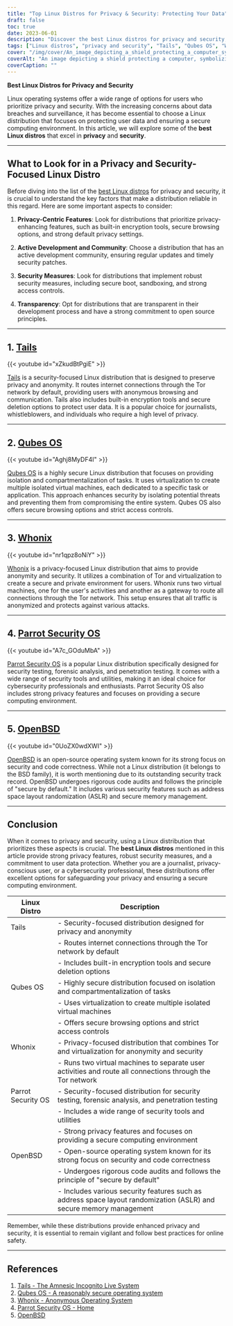 ```yaml
---
title: "Top Linux Distros for Privacy & Security: Protecting Your Data"
draft: false
toc: true
date: 2023-06-01
description: "Discover the best Linux distros for privacy and security, ensuring your data remains protected and your online activities secure."
tags: ["Linux distros", "privacy and security", "Tails", "Qubes OS", "Whonix", "Parrot Security OS", "Ubuntu Privacy Remix", "OpenBSD", "data protection", "secure computing", "anonymous browsing", "virtualization", "security testing", "forensic analysis", "penetration testing", "encryption tools", "secure deletion", "anonymity", "cybersecurity", "code correctness", "online safety", "user data protection", "confidentiality", "data recovery", "online banking", "online privacy", "secure environment", "secure browsing", "Tor network", "security measures", "secure by default"]
cover: "/img/cover/An_image_depicting_a_shield_protecting_a_computer_symbolism.png"
coverAlt: "An image depicting a shield protecting a computer, symbolizing privacy and security in the digital world."
coverCaption: ""
---
```


**Best Linux Distros for Privacy and Security**

Linux operating systems offer a wide range of options for users who prioritize privacy and security. With the increasing concerns about data breaches and surveillance, it has become essential to choose a Linux distribution that focuses on protecting user data and ensuring a secure computing environment. In this article, we will explore some of the **best Linux distros** that excel in **privacy** and **security**.

______

## What to Look for in a Privacy and Security-Focused Linux Distro

Before diving into the list of the [best Linux distros](https://simeononsecurity.com/articles/the-best-linux-distros-for-windows-users/) for privacy and security, it is crucial to understand the key factors that make a distribution reliable in this regard. Here are some important aspects to consider:

1. **Privacy-Centric Features**: Look for distributions that prioritize privacy-enhancing features, such as built-in encryption tools, secure browsing options, and strong default privacy settings.

2. **Active Development and Community**: Choose a distribution that has an active development community, ensuring regular updates and timely security patches.

3. **Security Measures**: Look for distributions that implement robust security measures, including secure boot, sandboxing, and strong access controls.

4. **Transparency**: Opt for distributions that are transparent in their development process and have a strong commitment to open source principles.

______

## 1. [**Tails**](https://tails.boum.org/)

{{< youtube id="xZkudBtPgiE" >}}

[Tails](https://tails.boum.org/) is a security-focused Linux distribution that is designed to preserve privacy and anonymity. It routes internet connections through the Tor network by default, providing users with anonymous browsing and communication. Tails also includes built-in encryption tools and secure deletion options to protect user data. It is a popular choice for journalists, whistleblowers, and individuals who require a high level of privacy.

______

## 2. [**Qubes OS**](https://www.qubes-os.org/)

{{< youtube id="Aghj8MyDF4I" >}}

[Qubes OS](https://www.qubes-os.org/) is a highly secure Linux distribution that focuses on providing isolation and compartmentalization of tasks. It uses virtualization to create multiple isolated virtual machines, each dedicated to a specific task or application. This approach enhances security by isolating potential threats and preventing them from compromising the entire system. Qubes OS also offers secure browsing options and strict access controls.

______

## 3. [**Whonix**](https://www.whonix.org/)

{{< youtube id="nr1qpz8oNiY" >}}

[Whonix](https://www.whonix.org/) is a privacy-focused Linux distribution that aims to provide anonymity and security. It utilizes a combination of Tor and virtualization to create a secure and private environment for users. Whonix runs two virtual machines, one for the user's activities and another as a gateway to route all connections through the Tor network. This setup ensures that all traffic is anonymized and protects against various attacks.

______

## 4. [**Parrot Security OS**](https://parrotsec.org/)

{{< youtube id="A7c_GOduMbA" >}}

[Parrot Security OS](https://parrotsec.org/) is a popular Linux distribution specifically designed for security testing, forensic analysis, and penetration testing. It comes with a wide range of security tools and utilities, making it an ideal choice for cybersecurity professionals and enthusiasts. Parrot Security OS also includes strong privacy features and focuses on providing a secure computing environment.

______

## 5. [**OpenBSD**](https://www.openbsd.org/)

{{< youtube id="0UoZX0wdXWI" >}}

[OpenBSD](https://www.openbsd.org/) is an open-source operating system known for its strong focus on security and code correctness. While not a Linux distribution (it belongs to the BSD family), it is worth mentioning due to its outstanding security track record. OpenBSD undergoes rigorous code audits and follows the principle of "secure by default." It includes various security features such as address space layout randomization (ASLR) and secure memory management.

______

## Conclusion

When it comes to privacy and security, using a Linux distribution that prioritizes these aspects is crucial. The **best Linux distros** mentioned in this article provide strong privacy features, robust security measures, and a commitment to user data protection. Whether you are a journalist, privacy-conscious user, or a cybersecurity professional, these distributions offer excellent options for safeguarding your privacy and ensuring a secure computing environment.

| Linux Distro         | Description                                                                                                                                                      |
|----------------------|------------------------------------------------------------------------------------------------------------------------------------------------------------------|
| Tails                | - Security-focused distribution designed for privacy and anonymity                                                                                               |
|                      | - Routes internet connections through the Tor network by default                                                                                                  |
|                      | - Includes built-in encryption tools and secure deletion options                                                                                                |
| Qubes OS             | - Highly secure distribution focused on isolation and compartmentalization of tasks                                                                             |
|                      | - Uses virtualization to create multiple isolated virtual machines                                                                                               |
|                      | - Offers secure browsing options and strict access controls                                                                                                      |
| Whonix               | - Privacy-focused distribution that combines Tor and virtualization for anonymity and security                                                                   |
|                      | - Runs two virtual machines to separate user activities and route all connections through the Tor network                                                       |
| Parrot Security OS   | - Security-focused distribution for security testing, forensic analysis, and penetration testing                                                               |
|                      | - Includes a wide range of security tools and utilities                                                                                                          |
|                      | - Strong privacy features and focuses on providing a secure computing environment                                                                                |
| OpenBSD              | - Open-source operating system known for its strong focus on security and code correctness                                                                      |
|                      | - Undergoes rigorous code audits and follows the principle of "secure by default"                                                                               |
|                      | - Includes various security features such as address space layout randomization (ASLR) and secure memory management                                             |


Remember, while these distributions provide enhanced privacy and security, it is essential to remain vigilant and follow best practices for online safety.

______

## References

1. [Tails - The Amnesic Incognito Live System](https://tails.boum.org/)
2. [Qubes OS - A reasonably secure operating system](https://www.qubes-os.org/)
3. [Whonix - Anonymous Operating System](https://www.whonix.org/)
4. [Parrot Security OS - Home](https://parrotsec.org/)
5. [OpenBSD](https://www.openbsd.org/)

